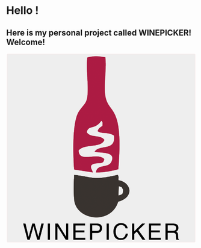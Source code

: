 # Hello ! 
##  Here is my personal project called **WINEPICKER**! Welcome!
![logo](https://github.com/bjtuwanghui/mywinepicker/raw/master/images_introduction/logo.png?raw=true=200x200)

